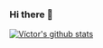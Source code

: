 ### Hi there 👋

<!--
**VikSa666/VikSa666** is a ✨ _special_ ✨ repository because its `README.md` (this file) appears on your GitHub profile.

Here are some ideas to get you started:

- 🔭 I’m currently working on ...
- 🌱 I’m currently learning ...
- 👯 I’m looking to collaborate on ...
- 🤔 I’m looking for help with ...
- 💬 Ask me about ...
- 📫 How to reach me: ...
- 😄 Pronouns: ...
- ⚡ Fun fact: ...
-->
[![Víctor's github stats](https://github-readme-stats-git-masterrstaa-rickstaa.vercel.app/api?username=VikSa666&theme=onedark)](https://github.com/anuraghazra/github-readme-stats)
